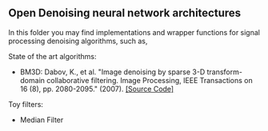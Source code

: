 ## Open Denoising neural network architectures

In this folder you may find implementations and wrapper functions for signal processing
denoising algorithms, such as,

State of the art algorithms:
* BM3D: Dabov, K., et al. "Image denoising by sparse 3-D transform-domain collaborative
filtering. Image Processing, IEEE Transactions on 16 (8), pp. 2080-2095." (2007).
[[Source Code]](http://www.cs.tut.fi/~foi/GCF-BM3D/)

Toy filters:
* Median Filter
